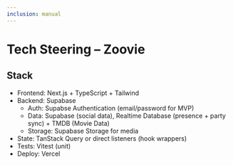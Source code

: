 ```yaml
---
inclusion: manual
---
```


# Tech Steering – Zoovie

## Stack

- Frontend: Next.js + TypeScript + Tailwind
- Backend: Supabase
  - Auth: Supabse Authentication (email/password for MVP)
  - Data: Supabase (social data), Realtime Database (presence + party sync) + TMDB (Movie Data)
  - Storage: Supabase Storage for media
- State: TanStack Query or direct listeners (hook wrappers)
- Tests: Vitest (unit)
- Deploy: Vercel
